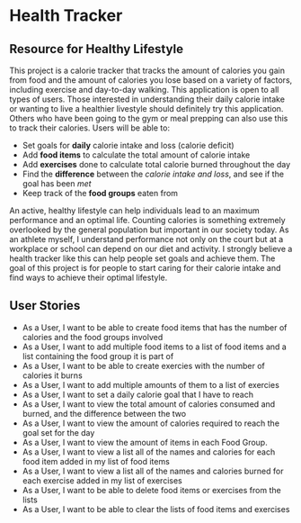 # Health Tracker

## Resource for Healthy Lifestyle

This project is a calorie tracker that tracks the amount of calories you gain from food and the amount of calories you lose based on a variety of factors, including exercise and day-to-day walking. This application is open to all types of users. Those interested in understanding their daily calorie intake or wanting to live a healthier livestyle should definitely try this application. Others who have been going to the gym or meal prepping can also use this to track their calories. Users will be able to:
- Set goals for **daily** calorie intake and loss (calorie deficit) 
- Add **food items** to calculate the total amount of calorie intake 
- Add **exercises** done to calculate total calorie burned throughout the day
- Find the **difference** between the *calorie intake and loss*, and see if the goal has been *met*
- Keep track of the **food groups** eaten from

An active, healthy lifestyle can help individuals lead to an maximum performance and an optimal life. Counting calories is something extremely overlooked by the general population but important in our society today. As an athlete myself, I understand performance not only on the court but at a workplace or school can depend on our diet and activity. I strongly believe a health tracker like this can help people set goals and achieve them. The goal of this project is for people to start caring for their calorie intake and find ways to achieve their optimal lifestyle.

## User Stories
- As a User, I want to be able to create food items that has the number of calories and the food groups involved 
- As a User, I want to add multiple food items to a list of food items and a list containing the food group it is part of
- As a User, I want to be able to create exercies with the number of calories it burns 
- As a User, I want to add multiple amounts of them to a list of exercies
- As a User, I want to set a daily calorie goal that I have to reach 
- As a User, I want to view the total amount of calories consumed and burned, and the difference between the two
- As a User, I want to view the amount of calories required to reach the goal set for the day
- As a User, I want to view the amount of items in each Food Group.
- As a User, I want to view a list all of the names and calories for each food item added in my list of food items
- As a User, I want to view a list all of the names and calories burned for each exercise added in my list of exercises
- As a User, I want to be able to delete food items or exercises from the lists 
- As a User, I want to be able to clear the lists of food items and exercises